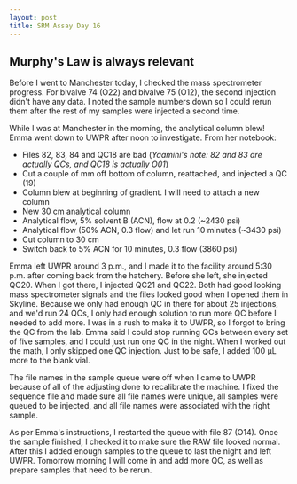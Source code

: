 ```yaml
---
layout: post
title: SRM Assay Day 16
---
```


## Murphy's Law is always relevant

Before I went to Manchester today, I checked the mass spectrometer progress. For bivalve 74 (O22) and bivalve 75 (O12), the second injection didn't have any data. I noted the sample numbers down so I could rerun them after the rest of my samples were injected a second time.

While I was at Manchester in the morning, the analytical column blew! Emma went down to UWPR after noon to investigate. From her notebook:

- Files 82, 83, 84 and QC18 are bad (*Yaamini's note: 82 and 83 are actually QCs, and QC18 is actually O01*)
- Cut a couple of mm off bottom of column, reattached, and injected a QC (19)
- Column blew at beginning of gradient. I will need to attach a new column
- New 30 cm analytical column
- Analytical flow, 5% solvent B (ACN), flow at 0.2 (~2430 psi)
- Analytical flow (50% ACN, 0.3 flow) and let run 10 minutes (~3430 psi)
- Cut column to 30 cm
- Switch back to 5% ACN for 10 minutes, 0.3 flow (3860 psi)

Emma left UWPR around 3 p.m., and I made it to the facility around 5:30 p.m. after coming back from the hatchery. Before she left, she injected QC20. When I got there, I injected QC21 and QC22. Both had good looking mass spectrometer signals and the files looked good when I opened them in Skyline. Because we only had enough QC in there for about 25 injections, and we'd run 24 QCs, I only had enough solution to run more QC before I needed to add more. I was in a rush to make it to UWPR, so I forgot to bring the QC from the lab. Emma said I could stop running QCs between every set of five samples, and I could just run one QC in the night. When I worked out the math, I only skipped one QC injection. Just to be safe, I added 100 µL more to the blank vial.

The file names in the sample queue were off when I came to UWPR because of all of the adjusting done to recalibrate the machine. I fixed the sequence file and made sure all file names were unique, all samples were queued to be injected, and all file names were associated with the right sample.

As per Emma's instructions, I restarted the queue with file 87 (O14). Once the sample finished, I checked it to make sure the RAW file looked normal. After this I added enough samples to the queue to last the night and left UWPR. Tomorrow morning I will come in and add more QC, as well as prepare samples that need to be rerun.
